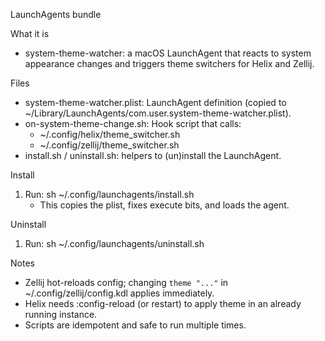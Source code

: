 LaunchAgents bundle

What it is
- system-theme-watcher: a macOS LaunchAgent that reacts to system appearance changes and triggers theme switchers for Helix and Zellij.

Files
- system-theme-watcher.plist: LaunchAgent definition (copied to ~/Library/LaunchAgents/com.user.system-theme-watcher.plist).
- on-system-theme-change.sh: Hook script that calls:
  - ~/.config/helix/theme_switcher.sh
  - ~/.config/zellij/theme_switcher.sh
- install.sh / uninstall.sh: helpers to (un)install the LaunchAgent.

Install
1) Run: sh ~/.config/launchagents/install.sh
   - This copies the plist, fixes execute bits, and loads the agent.

Uninstall
1) Run: sh ~/.config/launchagents/uninstall.sh

Notes
- Zellij hot-reloads config; changing `theme "..."` in ~/.config/zellij/config.kdl applies immediately.
- Helix needs :config-reload (or restart) to apply theme in an already running instance.
- Scripts are idempotent and safe to run multiple times.

